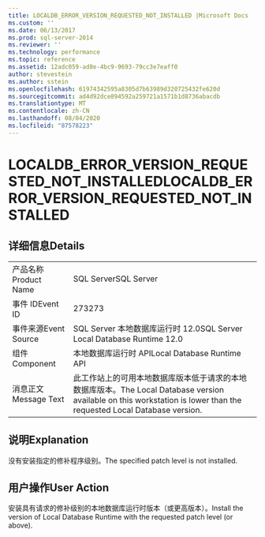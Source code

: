 ```yaml
---
title: LOCALDB_ERROR_VERSION_REQUESTED_NOT_INSTALLED |Microsoft Docs
ms.custom: ''
ms.date: 06/13/2017
ms.prod: sql-server-2014
ms.reviewer: ''
ms.technology: performance
ms.topic: reference
ms.assetid: 12adc059-ad8e-4bc9-9693-79cc3e7eaff0
author: stevestein
ms.author: sstein
ms.openlocfilehash: 61974342595a8305d7b63989d320725432fe620d
ms.sourcegitcommit: ad4d92dce894592a259721a1571b1d8736abacdb
ms.translationtype: MT
ms.contentlocale: zh-CN
ms.lasthandoff: 08/04/2020
ms.locfileid: "87578223"
---
```

# <a name="localdb_error_version_requested_not_installed"></a><span data-ttu-id="8e139-102">LOCALDB_ERROR_VERSION_REQUESTED_NOT_INSTALLED</span><span class="sxs-lookup"><span data-stu-id="8e139-102">LOCALDB_ERROR_VERSION_REQUESTED_NOT_INSTALLED</span></span>
    
## <a name="details"></a><span data-ttu-id="8e139-103">详细信息</span><span class="sxs-lookup"><span data-stu-id="8e139-103">Details</span></span>  
  
|||  
|-|-|  
|<span data-ttu-id="8e139-104">产品名称</span><span class="sxs-lookup"><span data-stu-id="8e139-104">Product Name</span></span>|<span data-ttu-id="8e139-105">SQL Server</span><span class="sxs-lookup"><span data-stu-id="8e139-105">SQL Server</span></span>|  
|<span data-ttu-id="8e139-106">事件 ID</span><span class="sxs-lookup"><span data-stu-id="8e139-106">Event ID</span></span>|<span data-ttu-id="8e139-107">273</span><span class="sxs-lookup"><span data-stu-id="8e139-107">273</span></span>|  
|<span data-ttu-id="8e139-108">事件来源</span><span class="sxs-lookup"><span data-stu-id="8e139-108">Event Source</span></span>|<span data-ttu-id="8e139-109">SQL Server 本地数据库运行时 12.0</span><span class="sxs-lookup"><span data-stu-id="8e139-109">SQL Server Local Database Runtime 12.0</span></span>|  
|<span data-ttu-id="8e139-110">组件</span><span class="sxs-lookup"><span data-stu-id="8e139-110">Component</span></span>|<span data-ttu-id="8e139-111">本地数据库运行时 API</span><span class="sxs-lookup"><span data-stu-id="8e139-111">Local Database Runtime API</span></span>|  
|<span data-ttu-id="8e139-112">消息正文</span><span class="sxs-lookup"><span data-stu-id="8e139-112">Message Text</span></span>|<span data-ttu-id="8e139-113">此工作站上的可用本地数据库版本低于请求的本地数据库版本。</span><span class="sxs-lookup"><span data-stu-id="8e139-113">The Local Database version available on this workstation is lower than the requested Local Database version.</span></span>|  
  
## <a name="explanation"></a><span data-ttu-id="8e139-114">说明</span><span class="sxs-lookup"><span data-stu-id="8e139-114">Explanation</span></span>  
 <span data-ttu-id="8e139-115">没有安装指定的修补程序级别。</span><span class="sxs-lookup"><span data-stu-id="8e139-115">The specified patch level is not installed.</span></span>  
  
## <a name="user-action"></a><span data-ttu-id="8e139-116">用户操作</span><span class="sxs-lookup"><span data-stu-id="8e139-116">User Action</span></span>  
 <span data-ttu-id="8e139-117">安装具有请求的修补级别的本地数据库运行时版本（或更高版本）。</span><span class="sxs-lookup"><span data-stu-id="8e139-117">Install the version of Local Database Runtime with the requested patch level (or above).</span></span>  
  
  
